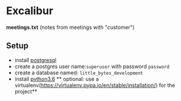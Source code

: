 # Excalibur

**meetings.txt** (notes from meetings with "customer")

## Setup

- install [postgresql]()</br>
- create a postgres user name:`superuser` with password `password`
- create a database named: `little_bytes_development`
- install [python3.6](https://www.python.org/downloads/) ** optional: use a virtualenv(https://virtualenv.pypa.io/en/stable/installation/) for the project** 
